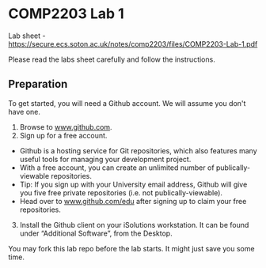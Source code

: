 # COMP2203 Lab 1

Lab sheet - https://secure.ecs.soton.ac.uk/notes/comp2203/files/COMP2203-Lab-1.pdf

Please read the labs sheet carefully and follow the instructions.

## Preparation
To get started, you will need a Github account. We will assume you don't have one.

1. Browse to www.github.com.
2. Sign up for a free account.
  * Github is a hosting service for Git repositories, which also features many useful tools for managing your development project.
  * With a free account, you can create an unlimited number of publically-viewable repositories. 
  * Tip: If you sign up with your University email address, Github will give you five free private repositories (i.e. not publically-viewable).
  * Head over to www.github.com/edu after signing up to claim your free repositories.
3. Install the Github client on your iSolutions workstation. It can be found under “Additional Software”, from the Desktop.

You may fork this lab repo before the lab starts. It might just save you some time.